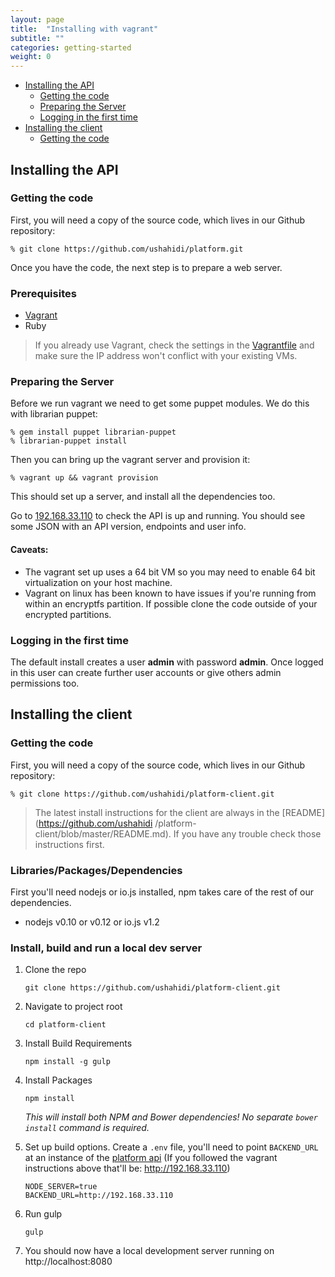 ```yaml
---
layout: page
title:  "Installing with vagrant"
subtitle: ""
categories: getting-started
weight: 0
---
```


* [Installing the API](#installing-the-api)
    * [Getting the code](#getting-the-code)
    * [Preparing the Server](#preparing-the-server)
    * [Logging in the first time](#logging-in-the-first-time)
* [Installing the client](#installing-the-client)
    * [Getting the code](#getting-the-code-1)

## Installing the API

### Getting the code

First, you will need a copy of the source code, which lives in our Github
repository:

    % git clone https://github.com/ushahidi/platform.git

Once you have the code, the next step is to prepare a web server.

### Prerequisites

* [Vagrant](http://www.vagrantup.com/)
* Ruby

> If you already use Vagrant, check the settings in the [Vagrantfile](http://docs.vagrantup.com/v2/vagrantfile/index.html) and make sure the IP address won't conflict with your existing VMs.

### Preparing the Server

Before we run vagrant we need to get some puppet modules. We do this with librarian puppet:

```
% gem install puppet librarian-puppet
% librarian-puppet install
```

Then you can bring up the vagrant server and provision it:

```
% vagrant up && vagrant provision
```

This should set up a server, and install all the dependencies too.

Go to [192.168.33.110](http://192.168.33.110) to check the API is up and running. You should see some JSON with an API version, endpoints and user info.

#### Caveats:
 - The vagrant set up uses a 64 bit VM so you may need to enable 64 bit virtualization on your host machine.
 - Vagrant on linux has been known to have issues if you're running from within an encryptfs partition. If possible clone the code outside of your encrypted partitions.

### Logging in the first time

The default install creates a user **admin** with password **admin**. Once
logged in this user can create further user accounts or give others admin
permissions too.

## Installing the client

### Getting the code

First, you will need a copy of the source code, which lives in our Github
repository:

```
% git clone https://github.com/ushahidi/platform-client.git
```

> The latest install instructions for the client are always in the [README](https://github.com/ushahidi
/platform-client/blob/master/README.md). If you have any trouble check those instructions first.

### Libraries/Packages/Dependencies

First you'll need nodejs or io.js installed,
npm takes care of the rest of our dependencies.

* nodejs v0.10 or v0.12 or io.js v1.2

### Install, build and run a local dev server

1. Clone the repo

    ```git clone https://github.com/ushahidi/platform-client.git```
2. Navigate to project root

    ```cd platform-client```
3. Install Build Requirements

    ```
    npm install -g gulp
    ```
4. Install Packages

    ```
    npm install
    ```

    *This will install both NPM and Bower dependencies! No separate `bower install` command is required.*

6. Set up build options. Create a `.env` file, you'll need to point `BACKEND_URL` at an instance of the [platform api](https://github.com/ushahidi/platform) (If you followed the vagrant instructions above that'll be: http://192.168.33.110)

    ```
    NODE_SERVER=true
    BACKEND_URL=http://192.168.33.110
    ```

7. Run gulp

    ```
    gulp
    ```
8. You should now have a local development server running on http://localhost:8080
